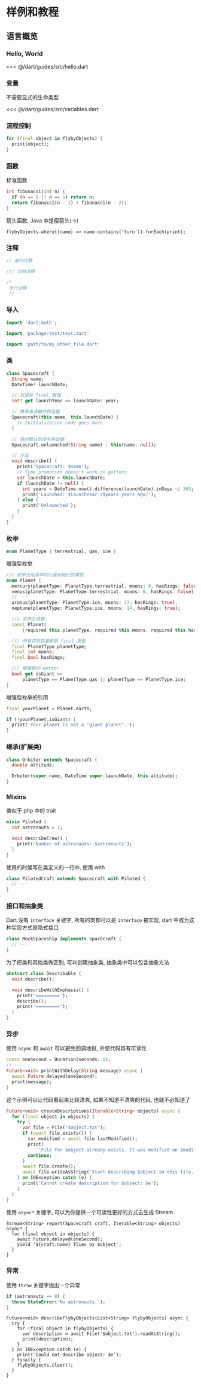 # 样例和教程

## 语言概览

### Hello, World

<<< @/dart/guides/src/hello.dart

### 变量

不需要显式的生命类型

<<< @/dart/guides/src/variables.dart

### 流程控制

```dart
for (final object in flybyObjects) {
  print(object);
}
```

### 函数

标准函数

```dart
int fibonacci(int n) {
  if (n == 0 || n == 1) return n;
  return fibonacci(n - 1) + fibonacci(n - 2);
}
```

箭头函数, Java 中是瘦箭头(->)

```
flybyObjects.where((name) => name.contains('turn')).forEach(print);
```

### 注释

```dart
// 单行注释

/// 文档注释

/*
 多行注释
 */
```

### 导入

```dart
import 'dart:math';

import 'package:test/test.dart'

import 'path/to/my_other_file.dart'
```

### 类

```dart
class Spacecraft {
  String name;
  DateTime? launchDate;

  // 只读非 final 属性
  int? get launchYear => launchDate?.year;

  // 携带语法糖的构造器
  Spacecraft(this.name, this.launchDate) {
    // Initialization code goes here.
  }

  // 指向默认的命名构造器
  Spacecraft.unlaunched(String name) : this(name, null);

  // 方法
  void describe() {
    print('Spacecraft: $name');
    // Type promotion doesn't work on getters.
    var launchDate = this.launchDate;
    if (launchDate != null) {
      int years = DateTime.now().difference(launchDate).inDays ~/ 365;
      print('Launched: $launchYear ($years years ago)');
    } else {
      print('Unlaunched');
    }
  }
}
```

### 枚举

```dart
enum PlanetType { terrestrial, gas, ice }
```

增强型枚举

```dart
/// 枚举太阳系中的行星和他们的属性
enum Planet {
  mercury(planetType: PlanetType.terrestrial, moons: 0, hasRings: false),
  venus(planetType: PlanetType.terrestrial, moons: 0, hasRings: false),
  // ···
  uranus(planetType: PlanetType.ice, moons: 27, hasRings: true),
  neptune(planetType: PlanetType.ice, moons: 14, hasRings: true);

  /// 实例生成器
  const Planet(
      {required this.planetType, required this.moons, required this.hasRings});

  /// 所有实例变量都是 final 类型
  final PlanetType planetType;
  final int moons;
  final bool hasRings;

  /// 增强型的 Getter
  bool get isGiant =>
      planetType == PlanetType.gas || planetType == PlanetType.ice;
}
```

增强型枚举的引用

```dart
final yourPlanet = Planet.earth;

if (!yourPlanet.isGiant) {
  print('Your planet is not a "giant planet".');
}
```

### 继承(扩展类)

```dart
class Orbiter extends Spacecraft {
  double altitude;

  Orbiter(super.name, DateTime super.launchDate, this.altitude);
}
```

### Mixins

类似于 php 中的 trait

```dart
mixin Piloted {
  int astronauts = 1;

  void describeCrew() {
    print('Number of astronauts: $astronauts');
  }
}
```

使用的时候写在类定义的一行中, 使用 with

```dart
class PilotedCraft extends Spacecraft with Piloted {
  // ···
}
```

### 接口和抽象类

Dart 没有 `interface` 关键字, 所有的类都可以是 `interface` 被实现, dart 中成为这种实现方式是隐式接口

```dart
class MockSpaceship implements Spacecraft {
  // ···
}
```

为了把类和其他类做区别, 可以创建抽象类, 抽象类中可以包含抽象方法

```dart
abstract class Describable {
  void describe();

  void describeWithEmphasis() {
    print('=========');
    describe();
    print('=========');
  }
}
```

### 异步

使用 `async` 和 `await` 可以避免回调地狱, 并使代码具有可读性

```dart
const oneSecond = Duration(seconds: 1);
// ···
Future<void> printWithDelay(String message) async {
  await Future.delayed(oneSecond);
  print(message);
}
```

这个示例可以让代码看起来比较清爽, 如果不知道不清爽的代码, 也就不必知道了

```dart
Future<void> createDescriptions(Iterable<String> objects) async {
  for (final object in objects) {
    try {
      var file = File('$object.txt');
      if (await file.exists()) {
        var modified = await file.lastModified();
        print(
            'File for $object already exists. It was modified on $modified.');
        continue;
      }
      await file.create();
      await file.writeAsString('Start describing $object in this file.');
    } on IOException catch (e) {
      print('Cannot create description for $object: $e');
    }
  }
}
```

使用 `async*` 关键字, 可以为你提供一个可读性更好的方式去生成 Stream

```
Stream<String> report(Spacecraft craft, Iterable<String> objects) async* {
  for (final object in objects) {
    await Future.delayed(oneSecond);
    yield '${craft.name} flies by $object';
  }
}
```

### 异常

使用 `throw` 关键字抛出一个异常

```dart
if (astronauts == 0) {
  throw StateError('No astronauts.');
}
```

```dart{7}
Future<void> describeFlybyObjects(List<String> flybyObjects) async {
  try {
    for (final object in flybyObjects) {
      var description = await File('$object.txt').readAsString();
      print(description);
    }
  } on IOException catch (e) {
    print('Could not describe object: $e');
  } finally {
    flybyObjects.clear();
  }
}
```














































































